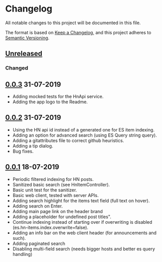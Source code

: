# Changelog
All notable changes to this project will be documented in this file.

The format is based on [Keep a Changelog](https://keepachangelog.com/en/1.0.0/),
and this project adheres to [Semantic Versioning](https://semver.org/spec/v2.0.0.html).

## [Unreleased]
### Changed

## [0.0.3] 31-07-2019
- Adding mocked tests for the HnApi service.
- Adding the app logo to the Readme.

## [0.0.2] 31-07-2019
- Using the HN api id instead of a generated one for ES item indexing.
- Adding an option for advanced search (using ES Query string query).
- Adding a gitattributes file to correct github heuristics.
- Adding a tip dialog.
- Bug fixes.

## [0.0.1] 18-07-2019
- Periodic filtered indexing for HN posts.
- Sanitized basic search (see HnItemController).
- Basic unit test for the sanitizer.
- Basic web client, tested with server APIs.
- Adding search highlight for the items text field (full text on hover).
- Adding search on Enter.
- Adding main page link on the header brand
- Adding a placeholder for undefined post titles".
- Continue indexing instead of starting over if overwriting is disabled (es.hn-items.index.overwrite=false).
- Adding an info bar on the web client header (for announcements and such).
- Adding paginated search
- Disabling multi-field search (needs bigger hosts and better es query handling)

[Unreleased]: https://github.com/matchane/elastic-hn-search/compare/dev..HEAD

[0.0.3]: https://github.com/matchane/elastic-hn-search/releases/tag/v0.0.3
[0.0.2]: https://github.com/matchane/elastic-hn-search/releases/tag/v0.0.2
[0.0.1]: https://github.com/matchane/elastic-hn-search/releases/tag/v0.0.1
